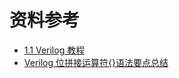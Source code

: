 # 资料参考
- [1.1 Verilog 教程](https://www.runoob.com/w3cnote/verilog-tutorial.html)
- [Verilog 位拼接运算符{}语法要点总结](https://blog.csdn.net/hanshuizhizi/article/details/116521728)